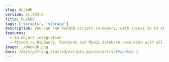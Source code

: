 ```yaml
---
slug: duckdb
version: v1.493.0
title: DuckDB
tags: ['scripts', 'storage']
description: You can run DuckDB scripts in-memory, with access to S3 objects and other database resources
features:
  - S3 object integration
  - Attach to BigQuery, Postgres and MySQL database resources with all CRUD operations
image: ./duckdb.png
docs: /docs/getting_started/scripts_quickstart/sql#duckdb-1
---
```

